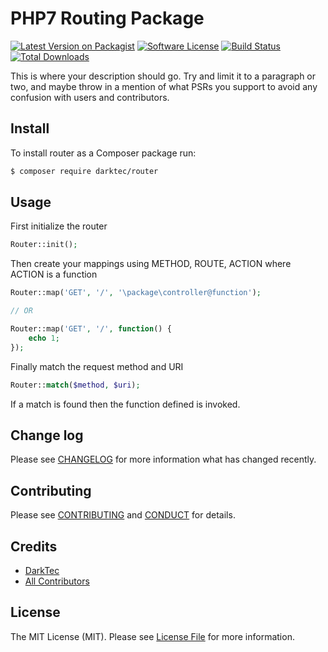 # PHP7 Routing Package

[![Latest Version on Packagist][ico-version]][link-packagist]
[![Software License][ico-license]](LICENSE.md)
[![Build Status][ico-travis]][link-travis]
[![Total Downloads][ico-downloads]][link-downloads]

This is where your description should go. Try and limit it to a paragraph or two, and maybe throw in a mention of what
PSRs you support to avoid any confusion with users and contributors.

## Install

To install router as a Composer package run:

``` bash
$ composer require darktec/router
```

## Usage

First initialize the router
``` php
Router::init();
```

Then create your mappings using METHOD, ROUTE, ACTION where ACTION is a function
``` php
Router::map('GET', '/', '\package\controller@function');

// OR

Router::map('GET', '/', function() {
    echo 1;
});
```

Finally match the request method and URI
``` php
Router::match($method, $uri);
```

If a match is found then the function defined is invoked.

## Change log

Please see [CHANGELOG](CHANGELOG.md) for more information what has changed recently.

## Contributing

Please see [CONTRIBUTING](CONTRIBUTING.md) and [CONDUCT](CONDUCT.md) for details.

## Credits

- [DarkTec][link-author]
- [All Contributors][link-contributors]

## License

The MIT License (MIT). Please see [License File](LICENSE.md) for more information.

[ico-version]: https://img.shields.io/packagist/v/darktec/router.svg?style=flat-square
[ico-license]: https://img.shields.io/packagist/l/darktec/router.svg?style=flat-square
[ico-travis]: https://img.shields.io/travis/darktec/router/1.0.0.svg?style=flat-square
[ico-downloads]: https://img.shields.io/packagist/dt/darktec/router.svg?style=flat-square

[link-packagist]: https://packagist.org/packages/darktec/router
[link-travis]: https://travis-ci.org/darktec/router
[link-downloads]: https://packagist.org/packages/darktec/router
[link-author]: https://github.com/darktec
[link-contributors]: ../../contributors